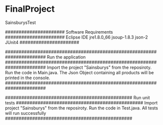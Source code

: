 # FinalProject
SainsburysTest

######################
Software Requirements
######################
	Eclipse IDE 
	jre1.8.0_66
	jsoup-1.8.3
	json-2
	JUnit4
######################


#######################################################################
Run the application
#######################################################################
Import the project "Sainsburys" from the reposiroty. 
Run the code in Main.java.
The Json Object containing all products will be printed in the console.
#######################################################################


###############################################
Run unit tests
###############################################
Import project "Sainsburys" from the reposiroty. 
Run the code in Test.java.
All tests will run successfully
###############################################
